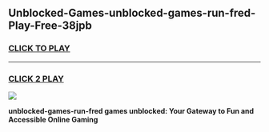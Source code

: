 
## Unblocked-Games-unblocked-games-run-fred-Play-Free-38jpb
<h3>
<a href="https://premium76.site?title=unblocked-games-run-fred&ref=20A">CLICK TO PLAY</a></h3>
<hr>

<h3>
<a href="https://premium76.site?title=unblocked-games-run-fred&ref=20A">CLICK 2 PLAY</a>
  
</h3>

<a href="https://premium76.site?title=unblocked-games-run-fred&ref=20A"><img src="https://clearcache.store/games.png"></a>


**unblocked-games-run-fred games unblocked: Your Gateway to Fun and Accessible Online Gaming**
